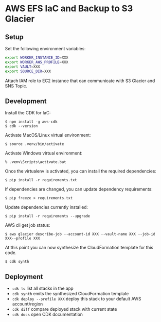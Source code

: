 # AWS EFS IaC and Backup to S3 Glacier

## Setup

Set the following environment variables:

```bash
export WORKER_INSTANCE_ID=XXX
export WORKER_AWS_PROFILE=XXX
export VAULT=XXX
export SOURCE_DIR=XXX
```

Attach IAM role to EC2 instance that can communicate with S3 Glacier and SNS Topic.

## Development

Install the CDK for IaC:

```
$ npm install -g aws-cdk
$ cdk --version
```

Activate MacOS/Linux virtual environment:

```
$ source .venv/bin/activate
```

Activate Windows virtual environment:

```
% .venv\Scripts\activate.bat
```

Once the virtualenv is activated, you can install the required dependencies:

```
$ pip install -r requirements.txt
```

If dependencies are changed, you can update dependency requirements:

```
$ pip freeze > requirements.txt
```

Update dependencies currently installed:

```
$ pip install -r requirements --upgrade
```

AWS cli get job status:

```
$ aws glacier describe-job --account-id XXX --vault-name XXX --job-id XXX--profile XXX
```

At this point you can now synthesize the CloudFormation template for this code.

```
$ cdk synth
```

## Deployment

* `cdk ls`                         list all stacks in the app
* `cdk synth`                      emits the synthesized CloudFormation template
* `cdk deploy --profile XXX`       deploy this stack to your default AWS account/region
* `cdk diff`                       compare deployed stack with current state
* `cdk docs`                       open CDK documentation
